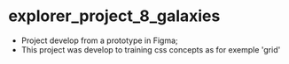 # explorer_project_8_galaxies

- Project develop from a prototype in Figma;
- This project was develop to training css concepts as for exemple 'grid'
